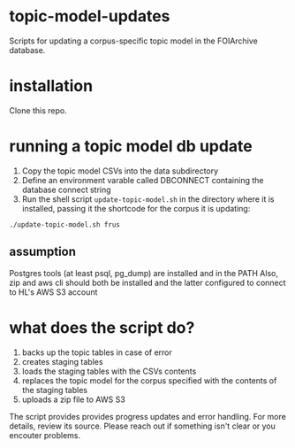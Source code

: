 # topic-model-updates
Scripts for updating a corpus-specific topic model in the FOIArchive database.

# installation
Clone this repo.

# running a topic model db update
1. Copy the topic model CSVs into the data subdirectory
2. Define an environment varable called DBCONNECT containing the database connect string
3. Run the shell script `update-topic-model.sh` in the directory where it is installed, passing it the shortcode for the corpus it is updating:
```
./update-topic-model.sh frus
```
## assumption
Postgres tools (at least psql, pg_dump) are installed and in the PATH
Also, zip and aws cli should both be installed and the latter configured to connect to HL's AWS S3 account

# what does the script do?
1. backs up the topic tables in case of error
2. creates staging tables 
3. loads the staging tables with the CSVs contents
4. replaces the topic model for the corpus specified with the contents of the staging tables
5. uploads a zip file to AWS S3 

The script provides provides progress updates and error handling. For more details, review its source. Please reach out if something isn't clear or you encouter problems.
